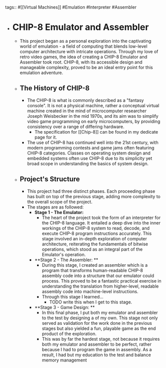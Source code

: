 tags:: #[[Virtual Machines]] #Emulation #Interpreter #Assembler

- # CHIP-8 Emulator and Assembler
	- This project began as a personal exploration into the captivating world of emulation - a field of computing that blends low-level computer architecture with intricate operations. Through my love of retro video games, the idea of creating a CHIP-8 Emulator and Assembler took root. CHIP-8, with its accessible design and manageable complexity, proved to be an ideal entry point for this emulation adventure.
	- ## The History of CHIP-8
		- The CHIP-8 is what is commonly described as a "fantasy console". It is not a physical machine, rather a conceptual virtual machine created in the mind of microcomputer researcher Joseph Weisbecker in the mid 1970s, and its aim was to simplify video game programming on early microcomputers, by providing consistency over a range of differing hardware.
			- The specification for [[Chip-8]] can be found in my dedicate page for it.
		- The use of CHIP-8 has continued well into the 21st century, with modern programming contests and game jams often featuring CHIP-8 categories. Classes on operating system design and embedded systems often use CHIP-8 due to its simplicity yet broad scope in understanding the basics of system design.
	- ## Project's Structure
		- This project had three distinct phases. Each proceeding phase has built on top of the previous stage, adding more complexity to the overall scope of the project.
		- The stages are as followed:
			- **Stage 1 -  The Emulator:**
				- The heart of the project took the form of an interpreter for the CHIP-8 language. It entailed a deep dive into the inner workings of the CHIP-8 system to read, decode, and execute CHIP-8 program instructions accurately. This stage involved an in-depth exploration of computer architecture, reiterating the fundamentals of bitwise operations, which stood as an integral part of the Emulator's operation.
			- **Stage 2 - The Assembler: **
				- During this stage, I created an assembler which is a program that transforms human-readable CHIP-8 assembly code into a structure that our emulator could process. This proved to be a fantastic practical exercise in understanding the translation from higher-level, readable assembly code into machine-level instructions.
				- Through this stage I learned...
					- TODO write this when I get to this stage.
			- **Stage 3 - Game Design: **
				- In this final phase, I put both my emulator and assembler to the test by designing a of my own. This stage not only served as validation for the work done in the previous stages but also yielded a fun, playable game as the end product of the exploration.
				- This was by far the hardest stage, not because it requires both my emulator and assembler to be perfect, rather because I had to program the game in assembly.  As a result, I had but my education to the test and balance memory management